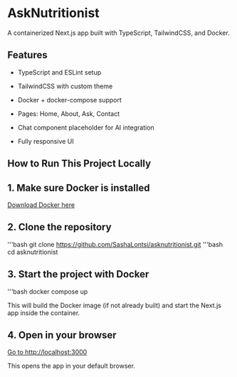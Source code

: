 # AskNutritionist

A containerized Next.js app built with TypeScript, TailwindCSS, and Docker.

## Features

- TypeScript and ESLint setup

- TailwindCSS with custom theme

- Docker + docker-compose support

- Pages: Home, About, Ask, Contact

- Chat component placeholder for AI integration

- Fully responsive UI

## **How to Run This Project Locally**

## 1. Make sure Docker is installed

 [Download Docker here](https://www.docker.com/products/docker-desktop)

## 2. Clone the repository
'''bash
git clone https://github.com/SashaLontsi/asknutritionist.git
'''bash
cd asknutritionist

## 3. Start the project with Docker
'''bash
docker compose up

This will build the Docker image (if not already built) and start the Next.js app inside the container.

## 4. Open in your browser

[Go to http://localhost:3000](http://localhost:3000)

This opens the app in your default browser.
